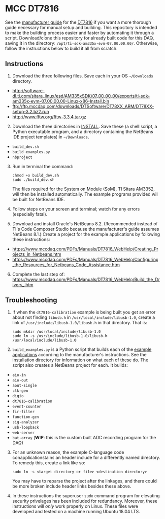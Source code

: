 # MCC DT7816

See the [manufacturer guide](https://www.mccdaq.com/PDFs/Manuals/DT7816_WebHelp/DT7816_Getting_Started.htm) for the [DT7816](https://www.mccdaq.com/Products/ARM-DAQ/DT7816) if you want a more thorough guide necessary for manual setup and building. This repository is intended to make the building process easier and faster by automating it through a script. Download/clone this repository for already built code for this DAQ, saving it in the directory: `/opt/ti-sdk-am335x-evm-07.00.00.00/`. Otherwise, follow the instructions below to build it all from scratch.

## Instructions

1. Download the three following files. Save each in your OS `~/Downloads` directory.
  * http://software-dl.ti.com/sitara_linux/esd/AM335xSDK/07_00_00_00/exports/ti-sdk-am335x-evm-07.00.00.00-Linux-x86-Install.bin
  * ftp://ftp.mccdaq.com/downloads/DTSoftware/DT78XX_ARM/DT78XX-setup-3.2.bz2.run
  * http://www.fftw.org/fftw-3.3.4.tar.gz

2. Download the three directories in [INSTALL](/INSTALL). Save these (a shell script, a Python executable program, and a directory containing the NetBeans IDE project templates) in `~/Downloads`.
  * `build_dev.sh`
  * `build_examples.py`
  * `nbproject`

3. Run in terminal the command:
   ```
   chmod +x build_dev.sh
   sudo ./build_dev.sh
   ```
   The files required for the System on Module (SoM), TI Sitara AM3352, will then be installed automatically. The example programs provided will be built for NetBeans IDE.

4. Follow steps on your screen and terminal; watch for any errors (especially fatal).

5. Download and install Oracle's NetBeans 8.2. (Recommended instead of TI's Code Composer Studio because the manufacturer's guide assumes NetBeans 8.1.) Create a project for the example applications by following these instructions:
  * https://www.mccdaq.com/PDFs/Manuals/DT7816_WebHelp/Creating_Projects_in_Netbeans.htm
  * https://www.mccdaq.com/PDFs/Manuals/DT7816_WebHelp/Configuring_the_Resources_for_Netbeans_Code_Assistance.htm

6. Complete the last step of: https://www.mccdaq.com/PDFs/Manuals/DT7816_WebHelp/Build_the_Drivers_.htm

## Troubleshooting

1. If when the `dt7816-calibration` example is being built you get an error about not finding `libusb.h` in `/usr/local/include/libusb-1.0`, create a link of `/usr/include/libusb-1.0/libusb.h` in that directory. That is:
   ```
   sudo mkdir /usr/local/include/libusb-1.0
   sudo ln -s /usr/include/libusb-1.0/libusb.h /usr/local/include/libusb-1.0
   ```
2. `build_examples.py` is a Python script that builds each of the [example applications](/example-applications/dt78xx-examples/) according to the manufacturer's instructions. See the installation directory for information on what each of these do. The script also creates a NetBeans project for each. It builds:
  * `aio-in`
  * `aio-out`
  * `aout-single`
  * `clk-gen`
  * `digio`
  * `dt7816-calibration`
  * `event-counter`
  * `fir-filter`
  * `function-gen`
  * `sig-analyzer`
  * `usb-loopback`
  * `web-server`
  * `bat-array` (**WIP**: this is the custom built ADC recording program for the DAQ)

3. For an unknown reason, the example C-language code conapplicationstains an header include for a differently named directory. To remedy this, create a link like so:
   ```
   sudo ln -s <target directory or file> <destination directory>
   ```
   You may have to reparse the project after the linkages, and there could be more broken include header links besides these above.

4. In these instructions the superuser `sudo` command program for elevating security privelages has been included for redundancy. Moreover, these instructions will *only* work properly on Linux. These files were developed and tested on a machine running Ubuntu 18.04 LTS.
